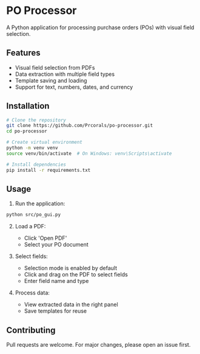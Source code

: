 # PO Processor

A Python application for processing purchase orders (POs) with visual field selection.

## Features

- Visual field selection from PDFs
- Data extraction with multiple field types
- Template saving and loading
- Support for text, numbers, dates, and currency

## Installation

```bash
# Clone the repository
git clone https://github.com/Prcorals/po-processor.git
cd po-processor

# Create virtual environment
python -m venv venv
source venv/bin/activate  # On Windows: venv\Scripts\activate

# Install dependencies
pip install -r requirements.txt
```

## Usage

1. Run the application:
```bash
python src/po_gui.py
```

2. Load a PDF:
   - Click 'Open PDF'
   - Select your PO document

3. Select fields:
   - Selection mode is enabled by default
   - Click and drag on the PDF to select fields
   - Enter field name and type

4. Process data:
   - View extracted data in the right panel
   - Save templates for reuse

## Contributing

Pull requests are welcome. For major changes, please open an issue first.